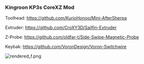 ### Kingroon KP3s CoreXZ Mod

Toolhead: https://github.com/KurioHonoo/Mini-AfterSherpa

Extruder: https://github.com/CroXY3D/Sailfin-Extruder

Z-Probe: https://github.com/oldfar-t/Side-Swipe-Magnetic-Probe

Keybak: https://github.com/VoronDesign/Voron-Switchwire

![rendered_f.png](https://github.com/jomettler/KP3s-coreXZ/blob/main/pictures/front_ren.png?raw=true)
